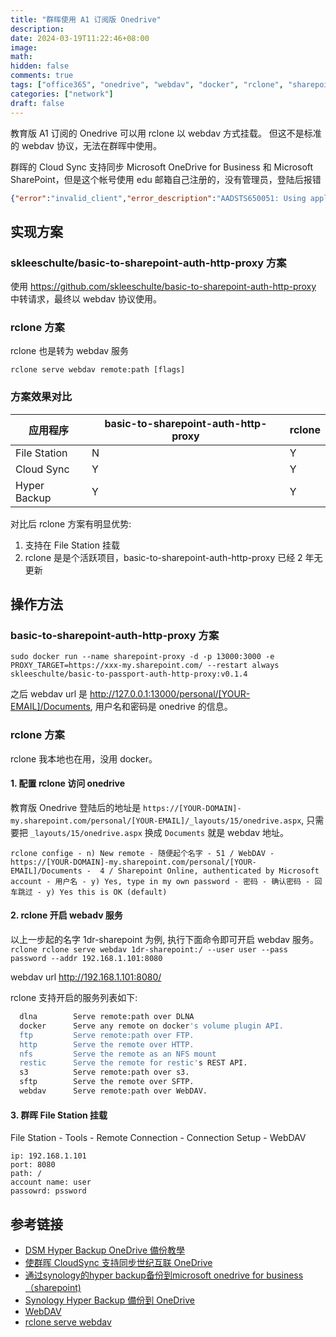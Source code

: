 ```yaml
---
title: "群晖使用 A1 订阅版 Onedrive"
description: 
date: 2024-03-19T11:22:46+08:00
image: 
math: 
hidden: false
comments: true
tags: ["office365", "onedrive", "webdav", "docker", "rclone", "sharepoint"]
categories: ["network"]
draft: false
---
```


教育版 A1 订阅的 Onedrive 可以用 rclone 以 webdav 方式挂载。 但这不是标准的 webdav 协议，无法在群晖中使用。

群晖的 Cloud Sync 支持同步 Microsoft OneDrive for Business 和 Microsoft SharePoint，但是这个帐号使用 edu 邮箱自己注册的，没有管理员，登陆后报错

```json
{"error":"invalid_client","error_description":"AADSTS650051: Using application 'Cloud Sync' is currently not supported for your organization xxx.edu.cn because it is in an unmanaged state. An administrator needs to claim ownership of the company by DNS validation of xxx.edu.cn before the application Cloud Sync can be provisioned. Trace ID: a4ec2174-8d9f-4281-9f5b-7d782c060601 Correlation ID: c6bdc0ff-5a6c-4597-9060-af9c981610e2 Timestamp: 2024-03-15 02:00:57Z"}
```

## 实现方案
### skleeschulte/basic-to-sharepoint-auth-http-proxy 方案
使用 https://github.com/skleeschulte/basic-to-sharepoint-auth-http-proxy 中转请求，最终以 webdav 协议使用。

### rclone 方案
rclone 也是转为 webdav 服务

`rclone serve webdav remote:path [flags]`

### 方案效果对比

| 应用程序 | basic-to-sharepoint-auth-http-proxy | rclone |
| --- | --- | --- |
| File Station | N | Y |
| Cloud Sync | Y | Y |
| Hyper Backup | Y | Y |

对比后 rclone 方案有明显优势:
1. 支持在 File Station 挂载
2. rclone 是是个活跃项目，basic-to-sharepoint-auth-http-proxy 已经 2 年无更新


## 操作方法
### basic-to-sharepoint-auth-http-proxy 方案
`sudo docker run --name sharepoint-proxy -d -p 13000:3000 -e PROXY_TARGET=https://xxx-my.sharepoint.com/ --restart always skleeschulte/basic-to-passport-auth-http-proxy:v0.1.4`

之后 webdav url 是 http://127.0.0.1:13000/personal/[YOUR-EMAIL]/Documents, 用户名和密码是 onedrive 的信息。

### rclone 方案
rclone 我本地也在用，没用 docker。
#### 1. 配置 rclone 访问 onedrive
教育版 Onedrive 登陆后的地址是 `https://[YOUR-DOMAIN]-my.sharepoint.com/personal/[YOUR-EMAIL]/_layouts/15/onedrive.aspx`, 只需要把 `_layouts/15/onedrive.aspx` 换成 `Documents` 就是 webdav 地址。

`rclone confige - n) New remote - 随便起个名字 - 51 / WebDAV - https://[YOUR-DOMAIN]-my.sharepoint.com/personal/[YOUR-EMAIL]/Documents -  4 / Sharepoint Online, authenticated by Microsoft account - 用户名 - y) Yes, type in my own password - 密码 - 确认密码 - 回车跳过 - y) Yes this is OK (default)`

#### 2. rclone 开启 webadv 服务
以上一步起的名字 1dr-sharepoint 为例, 执行下面命令即可开启 webdav 服务。
`rclone rclone serve webdav 1dr-sharepoint:/ --user user --pass password --addr 192.168.1.101:8080`

webdav url http://192.168.1.101:8080/

rclone 支持开启的服务列表如下:
```bash
  dlna        Serve remote:path over DLNA
  docker      Serve any remote on docker's volume plugin API.
  ftp         Serve remote:path over FTP.
  http        Serve the remote over HTTP.
  nfs         Serve the remote as an NFS mount
  restic      Serve the remote for restic's REST API.
  s3          Serve remote:path over s3.
  sftp        Serve the remote over SFTP.
  webdav      Serve remote:path over WebDAV.
```

#### 3. 群晖 File Station 挂载
File Station - Tools - Remote Connection - Connection Setup - WebDAV
```config
ip: 192.168.1.101
port: 8080
path: /
account name: user
passowrd: pssword
```

## 参考链接
- [DSM Hyper Backup OneDrive 備份教學](https://blog.edmond.work/2023/02/19/dsm-hyper-backup-onedrive-%E5%82%99%E4%BB%BD%E6%95%99%E5%AD%B8/)
- [使群晖 CloudSync 支持同步世纪互联 OneDrive](https://hostloc.com/thread-785905-1-1.html)
- [通过synology的hyper backup备份到microsoft onedrive for business（sharepoint)](https://tongjunsz.gitee.io/2020/10/29/%E9%80%9A%E8%BF%87Synology%E7%9A%84Hyper-Backup%E5%A4%87%E4%BB%BD%E5%88%B0Microsoft-OneDrive-for-Business-SharePoint/)
- [Synology Hyper Backup 備份到 OneDrive](https://blog.ty-wu.com/posts/synohyperbksharepoint/)
- [ WebDAV](https://rclone.org/webdav/)
- [rclone serve webdav](https://rclone.org/commands/rclone_serve_webdav/)

